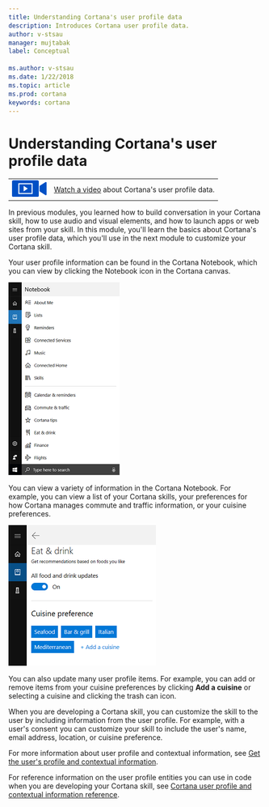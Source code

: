 ```yaml
---
title: Understanding Cortana's user profile data
description: Introduces Cortana user profile data.
author: v-stsau
manager: mujtabak
label: Conceptual

ms.author: v-stsau
ms.date: 1/22/2018
ms.topic: article
ms.prod: cortana
keywords: cortana
---
```


# Understanding Cortana's user profile data

|   |   |
| - | - |
| ![](../images/video-icon.png) | [Watch a video](https://mva.microsoft.com/en-US/training-courses/getting-started-with-cortana-skills-18241?l=abnk8veoE_1611787171) about Cortana's user profile data. |


In previous modules, you learned how to build conversation in your Cortana skill, how to use audio and visual elements, and how to launch apps or web sites from your skill. In this module, you'll learn the basics about Cortana's user profile data, which you'll use in the next module to customize your Cortana skill.

Your user profile information can be found in the Cortana Notebook, which you can view by clicking the Notebook icon in the Cortana canvas.

![Cortana Notebook](../images/mva51-notebook.png)

You can view a variety of information in the Cortana Notebook. For example, you can view a list of your Cortana skills, your preferences for how Cortana manages commute and traffic information, or your cuisine preferences.

![Cuisine Preferences](../images/mva51-eat-drink.png)

You can also update many user profile items. For example, you can add or remove items from your cuisine preferences by clicking **Add a cuisine** or selecting a cuisine and clicking the trash can icon.

When you are developing a Cortana skill, you can customize the skill to the user by including information from the user profile. For example, with a user's consent you can customize your skill to include the user's name, email address, location, or cuisine preference.

For more information about user profile and contextual information, see [Get the user's profile and contextual information](https://docs.microsoft.com/en-us/cortana/skills/get-user-profile-context). 

For reference information on the user profile entities you can use in code when you are developing your Cortana skill, see [Cortana user profile and contextual information reference](https://docs.microsoft.com/en-us/cortana/skills/user-profile-contextual-info).

